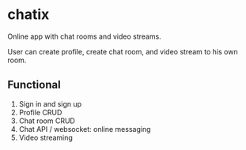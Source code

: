 # chatix
Online app with chat rooms and video streams.

User can create profile, create chat room, and video stream to his own room.

## Functional
1. Sign in and sign up
2. Profile CRUD
3. Chat room CRUD
4. Chat API / websocket: online messaging
5. Video streaming